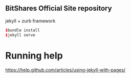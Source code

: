 BitShares Official Site repository
---

jekyll + zurb framework

```C++
$bundle install
$jekyll serve
```




Running help 
=======

https://help.github.com/articles/using-jekyll-with-pages/
